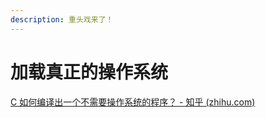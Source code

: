 ```yaml
---
description: 重头戏来了！
---
```


# 加载真正的操作系统







[C 如何编译出一个不需要操作系统的程序？ - 知乎 (zhihu.com)](https://www.zhihu.com/question/49580321/answer/287557834?ADUIN=1263522794\&ADSESSION=1645021658\&ADTAG=CLIENT.QQ.5845\_.0\&ADPUBNO=27178)
